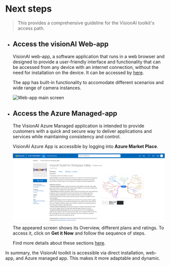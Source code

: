 # Next steps
> This provides a comprehensive guideline for the VisionAI toolkit's access path.


    

-  ## Access the visionAI Web-app
    
    VisionAI web-app, a software application that runs in a web browser and designed to provide a user-friendly interface and functionality that can be accessed from any device with an internet connection, without the need for installation on the device. It can be accessed by [here](https://demo-qa.visionify.ai/).

    The app has built-in functionality to accomodate different scenarios and wide range of camera instances.
    
    ![Web-app main screen](https://docsvisionify.blob.core.windows.net/docs-images/Web-app_Pictures/events-page.png)

    

-  ## Access the Azure Managed-app

    The VisionAI Azure Managed application is intended to provide customers with a quick and secure way to deliver applications and services while maintaining consistency and control.

    VisionAI Azure App is accessible by logging into **Azure Market Place**.
    
    ![VisionAI webapp](../img/azure-app-main.PNG)
    The appeared screen shows its Overview, different plans and ratings. To access it, click on **Get it Now** and follow the sequence of steps. 

    Find more details about these sections [here](azure-managed-app.md).

In summary, the VisionAI toolkit is accessible via direct installation, web-app, and Azure managed app. This makes it more adaptable and dynamic.





    


